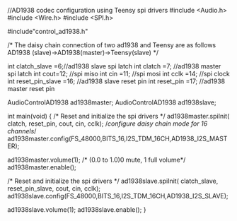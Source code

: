 

//AD1938 codec configuration using Teensy spi drivers
#include <Audio.h>
#include <Wire.h>
#include <SPI.h>

#include"control_ad1938.h"

/*
The daisy chain connection of two ad1938 and Teensy are as follows
AD1938 (slave)->AD1938(master)->Teensy(slave)
*/


int clatch_slave =6;//ad1938 slave spi latch
int clatch =7;       //ad1938 master spi latch
int cout=12;         //spi miso
int cin =11;         //spi  mosi
int cclk =14;        //spi clock
int reset_pin_slave =16; //ad1938 slave reset pin
int reset_pin =17;        //ad1938 master reset pin

AudioControlAD1938       ad1938master;
AudioControlAD1938       ad1938slave;

int main(void)
{
  /* Reset and initialize the spi drivers */
  ad1938master.spiInit( clatch, reset_pin, cout, cin, cclk);
  /*configure daisy chain mode for 16 channels*/
  ad1938master.config(FS_48000,BITS_16,I2S_TDM_16CH,AD1938_I2S_MASTER);
 
  ad1938master.volume(1); /* (0.0 to 1.0)0 mute, 1 full volume*/
  ad1938master.enable();
  
  
  /* Reset and initialize the spi drivers */
  ad1938slave.spiInit( clatch_slave, reset_pin_slave, cout, cin, cclk);
  ad1938slave.config(FS_48000,BITS_16,I2S_TDM_16CH,AD1938_I2S_SLAVE);
  
  ad1938slave.volume(1);
  ad1938slave.enable();
}
